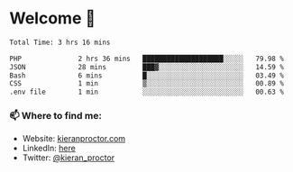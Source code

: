 # Welcome 🦘

<!--START_SECTION:waka-->

```txt
Total Time: 3 hrs 16 mins

PHP              2 hrs 36 mins   ████████████████████░░░░░   79.98 %
JSON             28 mins         ███▓░░░░░░░░░░░░░░░░░░░░░   14.59 %
Bash             6 mins          █░░░░░░░░░░░░░░░░░░░░░░░░   03.49 %
CSS              1 min           ▒░░░░░░░░░░░░░░░░░░░░░░░░   00.89 %
.env file        1 min           ░░░░░░░░░░░░░░░░░░░░░░░░░   00.63 %
```

<!--END_SECTION:waka-->

### 📫 Where to find me:

-   Website: [kieranproctor.com](https://kieranproctor.com/)
-   LinkedIn: [here](https://www.linkedin.com/in/kieran-proctor-086b5a159/)
-   Twitter: [@kieran_proctor](https://twitter.com/kieran_proctor)
